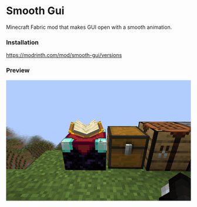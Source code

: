 # Smooth Gui

Minecraft Fabric mod that makes GUI open with a smooth animation.

### Installation

https://modrinth.com/mod/smooth-gui/versions

### Preview

<img src="src/main/resources/assets/smoothgui/preview.gif"></img>

